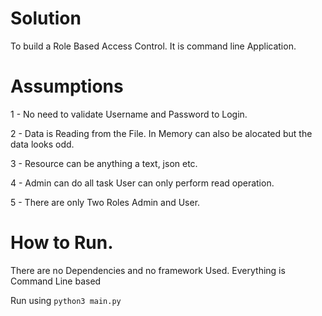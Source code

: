 # Solution

To build a Role Based Access Control. It is command line Application.

# Assumptions

1 - No need to validate Username and Password to Login.

2 - Data is Reading from the File. In Memory can also be alocated but the data looks odd.

3 - Resource can be anything a text, json etc.

4 - Admin can do all task User can only perform read operation.

5 - There are only Two Roles Admin and User.


# How to Run. 

There are no Dependencies and no framework Used. Everything is Command Line based

Run using ```python3 main.py```

